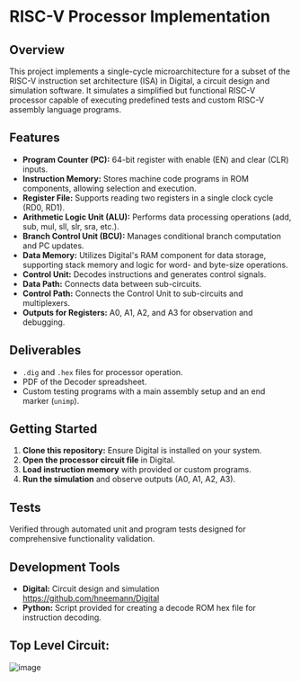 # RISC-V Processor Implementation

## Overview
This project implements a single-cycle microarchitecture for a subset of the RISC-V instruction set architecture (ISA) in Digital, a circuit design and simulation software. It simulates a simplified but functional RISC-V processor capable of executing predefined tests and custom RISC-V assembly language programs.

## Features
- **Program Counter (PC):** 64-bit register with enable (EN) and clear (CLR) inputs.
- **Instruction Memory:** Stores machine code programs in ROM components, allowing selection and execution.
- **Register File:** Supports reading two registers in a single clock cycle (RD0, RD1).
- **Arithmetic Logic Unit (ALU):** Performs data processing operations (add, sub, mul, sll, slr, sra, etc.).
- **Branch Control Unit (BCU):** Manages conditional branch computation and PC updates.
- **Data Memory:** Utilizes Digital's RAM component for data storage, supporting stack memory and logic for word- and byte-size operations.
- **Control Unit:** Decodes instructions and generates control signals.
- **Data Path:** Connects data between sub-circuits.
- **Control Path:** Connects the Control Unit to sub-circuits and multiplexers.
- **Outputs for Registers:** A0, A1, A2, and A3 for observation and debugging.

## Deliverables
- `.dig` and `.hex` files for processor operation.
- PDF of the Decoder spreadsheet.
- Custom testing programs with a main assembly setup and an end marker (`unimp`).

## Getting Started
1. **Clone this repository:** Ensure Digital is installed on your system.
2. **Open the processor circuit file** in Digital.
3. **Load instruction memory** with provided or custom programs.
4. **Run the simulation** and observe outputs (A0, A1, A2, A3).

## Tests
Verified through automated unit and program tests designed for comprehensive functionality validation.

## Development Tools
- **Digital:** Circuit design and simulation https://github.com/hneemann/Digital
- **Python:** Script provided for creating a decode ROM hex file for instruction decoding.

## Top Level Circuit: 
![image](https://github.com/mvvillarrealblozis/Single-Cycle-RISC-V-Processor/assets/112027248/1c015f1f-8fd3-42ed-9581-22f941c57808)
